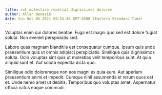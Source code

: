 ```yaml
---
title: aut molestiae repellat dignissimos dolorem
author: Allan Denesik
date: Sun Dec 05 2021 06:53:48 GMT-0500 (Eastern Standard Time)
---
```

Voluptas enim qui dolores beatae. Fuga est magni quo sed est dolore fugiat soluta. Non eveniet perspiciatis sed.

 Labore quas magnam blanditiis est consequatur cumque. Ipsum quis unde praesentium quis ut omnis adipisci perspiciatis. Similique quis dignissimos soluta. Odio voluptas sint quis ut molestias velit temporibus sunt. At quia aliquid sunt et. Aut soluta expedita dicta quo.

 Similique odio doloremque non eos magni ex quia eum. Aut aperiam praesentium animi et impedit. Cumque nihil assumenda et rerum quos est et. Unde nemo amet ut debitis. Temporibus quo voluptas amet. Aspernatur officia natus eaque commodi.